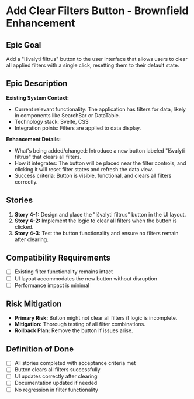 # Add Clear Filters Button - Brownfield Enhancement

## Epic Goal

Add a "Išvalyti filtrus" button to the user interface that allows users to clear all applied filters with a single click, resetting them to their default state.

## Epic Description

**Existing System Context:**

- Current relevant functionality: The application has filters for data, likely in components like SearchBar or DataTable.
- Technology stack: Svelte, CSS
- Integration points: Filters are applied to data display.

**Enhancement Details:**

- What's being added/changed: Introduce a new button labeled "Išvalyti filtrus" that clears all filters.
- How it integrates: The button will be placed near the filter controls, and clicking it will reset filter states and refresh the data view.
- Success criteria: Button is visible, functional, and clears all filters correctly.

## Stories

1. **Story 4-1:** Design and place the "Išvalyti filtrus" button in the UI layout.
2. **Story 4-2:** Implement the logic to clear all filters when the button is clicked.
3. **Story 4-3:** Test the button functionality and ensure no filters remain after clearing.

## Compatibility Requirements

- [ ] Existing filter functionality remains intact
- [ ] UI layout accommodates the new button without disruption
- [ ] Performance impact is minimal

## Risk Mitigation

- **Primary Risk:** Button might not clear all filters if logic is incomplete.
- **Mitigation:** Thorough testing of all filter combinations.
- **Rollback Plan:** Remove the button if issues arise.

## Definition of Done

- [ ] All stories completed with acceptance criteria met
- [ ] Button clears all filters successfully
- [ ] UI updates correctly after clearing
- [ ] Documentation updated if needed
- [ ] No regression in filter functionality
